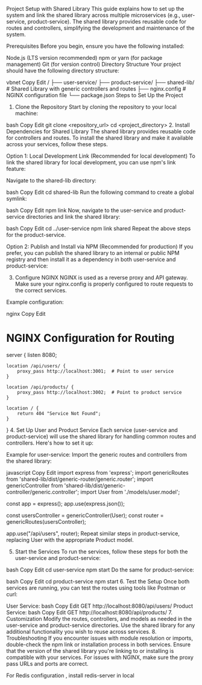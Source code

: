 Project Setup with Shared Library
This guide explains how to set up the system and link the shared library across multiple microservices (e.g., user-service, product-service). The shared library provides reusable code for routes and controllers, simplifying the development and maintenance of the system.

Prerequisites
Before you begin, ensure you have the following installed:

Node.js (LTS version recommended)
npm or yarn (for package management)
Git (for version control)
Directory Structure
Your project should have the following directory structure:

vbnet
Copy
Edit
/
 ├── user-service/
 ├── product-service/
 ├── shared-lib/          # Shared Library with generic controllers and routes
 ├── nginx.config         # NGINX configuration file
 └── package.json
Steps to Set Up the Project
1. Clone the Repository
Start by cloning the repository to your local machine:

bash
Copy
Edit
git clone <repository_url>
cd <project_directory>
2. Install Dependencies for Shared Library
The shared library provides reusable code for controllers and routes. To install the shared library and make it available across your services, follow these steps.

Option 1: Local Development Link (Recommended for local development)
To link the shared library for local development, you can use npm's link feature:

Navigate to the shared-lib directory:

bash
Copy
Edit
cd shared-lib
Run the following command to create a global symlink:

bash
Copy
Edit
npm link
Now, navigate to the user-service and product-service directories and link the shared library:

bash
Copy
Edit
cd ../user-service
npm link shared
Repeat the above steps for the product-service.

Option 2: Publish and Install via NPM (Recommended for production)
If you prefer, you can publish the shared library to an internal or public NPM registry and then install it as a dependency in both user-service and product-service:

3. Configure NGINX
NGINX is used as a reverse proxy and API gateway. Make sure your nginx.config is properly configured to route requests to the correct services.

Example configuration:

nginx
Copy
Edit
# NGINX Configuration for Routing
server {
    listen 8080;

    location /api/users/ {
        proxy_pass http://localhost:3001;  # Point to user service
    }

    location /api/products/ {
        proxy_pass http://localhost:3002;  # Point to product service
    }

    location / {
        return 404 "Service Not Found";
    }
}
4. Set Up User and Product Service
Each service (user-service and product-service) will use the shared library for handling common routes and controllers. Here's how to set it up:

Example for user-service:
Import the generic routes and controllers from the shared library:

javascript
Copy
Edit
import express from 'express';
import genericRoutes from 'shared-lib/dist/generic-router/generic.router';
import genericController from 'shared-lib/dist/generic-controller/generic.controller';
import User from './models/user.model';

const app = express();
app.use(express.json());

const usersController = genericController(User);
const router = genericRoutes(usersController);

app.use("/api/users", router);
Repeat similar steps in product-service, replacing User with the appropriate Product model.

5. Start the Services
To run the services, follow these steps for both the user-service and product-service:

bash
Copy
Edit
cd user-service
npm start
Do the same for product-service:

bash
Copy
Edit
cd product-service
npm start
6. Test the Setup
Once both services are running, you can test the routes using tools like Postman or curl:

User Service:
bash
Copy
Edit
GET http://localhost:8080/api/users/
Product Service:
bash
Copy
Edit
GET http://localhost:8080/api/products/
7. Customization
Modify the routes, controllers, and models as needed in the user-service and product-service directories.
Use the shared library for any additional functionality you wish to reuse across services.
8. Troubleshooting
If you encounter issues with module resolution or imports, double-check the npm link or installation process in both services.
Ensure that the version of the shared library you're linking to or installing is compatible with your services.
For issues with NGINX, make sure the proxy pass URLs and ports are correct.

For Redis configuration , install redis-server in local
